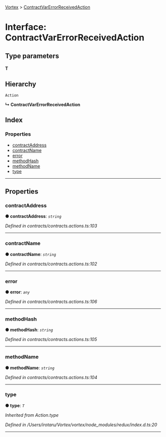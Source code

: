 [Vortex](../README.md) > [ContractVarErrorReceivedAction](../interfaces/contractvarerrorreceivedaction.md)

# Interface: ContractVarErrorReceivedAction

## Type parameters
#### T 
## Hierarchy

 `Action`

**↳ ContractVarErrorReceivedAction**

## Index

### Properties

* [contractAddress](contractvarerrorreceivedaction.md#contractaddress)
* [contractName](contractvarerrorreceivedaction.md#contractname)
* [error](contractvarerrorreceivedaction.md#error)
* [methodHash](contractvarerrorreceivedaction.md#methodhash)
* [methodName](contractvarerrorreceivedaction.md#methodname)
* [type](contractvarerrorreceivedaction.md#type)

---

## Properties

<a id="contractaddress"></a>

###  contractAddress

**● contractAddress**: *`string`*

*Defined in contracts/contracts.actions.ts:103*

___
<a id="contractname"></a>

###  contractName

**● contractName**: *`string`*

*Defined in contracts/contracts.actions.ts:102*

___
<a id="error"></a>

###  error

**● error**: *`any`*

*Defined in contracts/contracts.actions.ts:106*

___
<a id="methodhash"></a>

###  methodHash

**● methodHash**: *`string`*

*Defined in contracts/contracts.actions.ts:105*

___
<a id="methodname"></a>

###  methodName

**● methodName**: *`string`*

*Defined in contracts/contracts.actions.ts:104*

___
<a id="type"></a>

###  type

**● type**: *`T`*

*Inherited from Action.type*

*Defined in /Users/irotaru/Vortex/vortex/node_modules/redux/index.d.ts:20*

___

